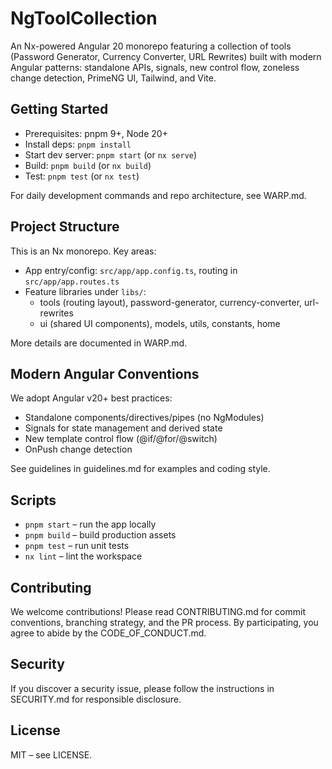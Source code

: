 # NgToolCollection

An Nx-powered Angular 20 monorepo featuring a collection of tools (Password Generator, Currency Converter, URL Rewrites)
built with modern Angular patterns: standalone APIs, signals, new control flow, zoneless change detection, PrimeNG UI,
Tailwind, and Vite.

## Getting Started

- Prerequisites: pnpm 9+, Node 20+
- Install deps: `pnpm install`
- Start dev server: `pnpm start` (or `nx serve`)
- Build: `pnpm build` (or `nx build`)
- Test: `pnpm test` (or `nx test`)

For daily development commands and repo architecture, see WARP.md.

## Project Structure

This is an Nx monorepo. Key areas:

- App entry/config: `src/app/app.config.ts`, routing in `src/app/app.routes.ts`
- Feature libraries under `libs/`:
    - tools (routing layout), password-generator, currency-converter, url-rewrites
    - ui (shared UI components), models, utils, constants, home

More details are documented in WARP.md.

## Modern Angular Conventions

We adopt Angular v20+ best practices:

- Standalone components/directives/pipes (no NgModules)
- Signals for state management and derived state
- New template control flow (@if/@for/@switch)
- OnPush change detection

See guidelines in guidelines.md for examples and coding style.

## Scripts

- `pnpm start` – run the app locally
- `pnpm build` – build production assets
- `pnpm test` – run unit tests
- `nx lint` – lint the workspace

## Contributing

We welcome contributions! Please read CONTRIBUTING.md for commit conventions, branching strategy, and the PR process. By
participating, you agree to abide by the CODE_OF_CONDUCT.md.

## Security

If you discover a security issue, please follow the instructions in SECURITY.md for responsible disclosure.

## License

MIT – see LICENSE.

